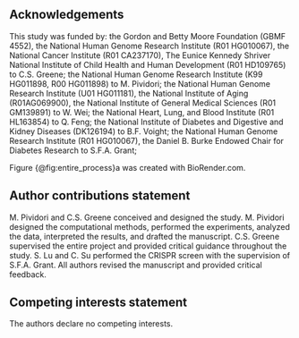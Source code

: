 ## Acknowledgements

This study was funded by:
the Gordon and Betty Moore Foundation (GBMF 4552), the National Human Genome Research Institute (R01 HG010067), the National Cancer Institute (R01 CA237170), The Eunice Kennedy Shriver National Institute of Child Health and Human Development (R01 HD109765) to C.S. Greene;
the National Human Genome Research Institute (K99 HG011898, R00 HG011898) to M. Pividori;
the National Human Genome Research Institute (U01 HG011181), the National Institute of Aging (R01AG069900), the National Institute of General Medical Sciences (R01 GM139891) to W. Wei;
the National Heart, Lung, and Blood Institute (R01 HL163854) to Q. Feng;
the National Institute of Diabetes and Digestive and Kidney Diseases (DK126194) to B.F. Voight;
the National Human Genome Research Institute (R01 HG010067), the Daniel B. Burke Endowed Chair for Diabetes Research to S.F.A. Grant;

Figure {@fig:entire_process}a was created with BioRender.com.


## Author contributions statement

M. Pividori and C.S. Greene conceived and designed the study.
M. Pividori designed the computational methods, performed the experiments, analyzed the data, interpreted the results, and drafted the manuscript.
C.S. Greene supervised the entire project and provided critical guidance throughout the study.
S. Lu and C. Su performed the CRISPR screen with the supervision of S.F.A. Grant.
All authors revised the manuscript and provided critical feedback.

## Competing interests statement

The authors declare no competing interests.
